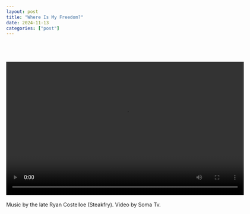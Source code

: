 ```yaml
---
layout: post
title: "Where Is My Freedom?"
date: 2024-11-13
categories: ["post"]
---
```

<p style="font-size:15px">
<br><br>
  <div id="video-container">
    <video controls autoplay width="640" height="360">
      <source src="https://files.catbox.moe/4gl6oi.mp4" type="video/mp4">
      Your browser does not support the video tag.
    </video>
  </div>

<br>
Music by the late Ryan Costelloe (Steakfry).
Video by Soma Tv.
</p>

